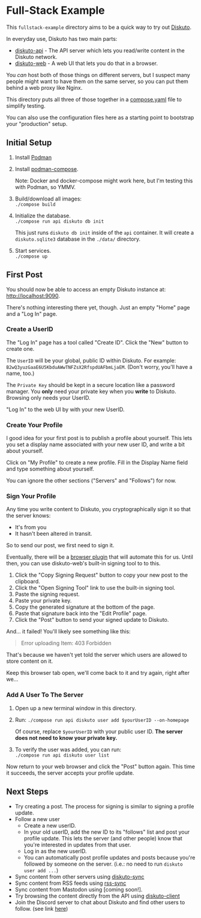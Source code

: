 Full-Stack Example
==================

This `fullstack-example` directory aims to be a quick way to try out [Diskuto].

In everyday use, Diskuto has two main parts:

 * [diskuto-api] - The API server which lets you read/write content in the Diskuto network.
 * [diskuto-web] - A web UI that lets you do that in a browser.

You *can* host both of those things on different servers, but I suspect many people
might want to have them on the same server, so you can put them behind a web proxy
like Nginx.

This directory puts all three of those together in a [compose.yaml] file to simplify
testing.

You can also use the configuration files here as a starting point
to bootstrap your "production" setup.


Initial Setup
-------------

1. Install [Podman]

2. Install [podman-compose].

   Note: Docker and docker-compose might work here, but I'm testing this with Podman, so YMMV.

3. Build/download all images:  
   `./compose build`

4. Initialize the database.  
   `./compose run api diskuto db init`

   This just runs `diskuto db init` inside of the `api` container.
   It will create a `diskuto.sqlite3` database in the `./data/` directory.

5. Start services.  
   `./compose up`

First Post
----------

You should now be able to access an empty Diskuto instance at:
<http://localhost:9090>.

There's nothing interesting there yet, though. Just an empty "Home" page
and a "Log In" page.

### Create a UserID ###

The "Log In" page has a tool called "Create ID".  Click the "New" button to create one.

The `UserID` will be your global, public ID within Diskuto. For example:
`B2wQ3yuzGaaE6U5KbduAWwTNFZsX2RfspdUAFbmLjaEM`. (Don't worry, you'll have a name, too.)

The `Private Key` should be kept in a secure location like a password manager. You **only**
need your private key when you **write** to Diskuto. Browsing only needs your UserID.

"Log In" to the web UI by with your new UserID.


### Create Your Profile ###

I good idea for your first post is to publish a profile about yourself. This lets you set a
display name associated with your new user ID, and write a bit about yourself.

Click on "My Profile" to create a new profile. Fill in the Display Name field and type something about yourself.

You can ignore the other sections ("Servers" and "Follows") for now.

### Sign Your Profile ###

Any time you write content to Diskuto, you cryptographically sign it so that the server knows:

 * It's from you
 * It hasn't been altered in transit.

So to send our post, we first need to sign it.

Eventually, there will be a [browser plugin] that will automate this for us. Until then,
you can use diskuto-web's built-in signing tool to to this.

1. Click the "Copy Signing Request" button to copy your new post to the clipboard.
2. Click the "Open Signing Tool" link to use the built-in signing tool.
3. Paste the signing request.
4. Paste your private key.
5. Copy the generated signature at the bottom of the page.
6. Paste that signature back into the "Edit Profile" page.
7. Click the "Post" button to send your signed update to Diskuto.

And... it failed! You'll likely see something like this:

> Error uploading Item: 403 Forbidden

That's because we haven't yet told the server which users are allowed to
store content on it.

Keep this browser tab open, we'll come back to it and try again, right after we...

### Add A User To The Server ###

1. Open up a new terminal window in this directory.
2. Run: `./compose run api diskuto user add $yourUserID --on-homepage`

   Of course, replace `$yourUserID` with your public user ID.
   **The server does not need to know your private key.**

3. To verify the user was added, you can run:  
   `./compose run api diskuto user list`


Now return to your web browser and click the "Post" button again. This time it succeeds,
the server accepts your profile update.

Next Steps
----------

 * Try creating a post. The process for signing is similar to signing a profile update.
 * Follow a new user
   * Create a new userID.
   * In your old userID, add the new ID to its "follows" list and post your profile update.
     This lets the server (and other people) know that you're interested in updates from that user.
   * Log in as the new userID.
   * You can automatically post profile updates and posts because you're followed by someone on the server.
     (i.e.: no need to run `diskuto user add ...`)
 * Sync content from other servers using [diskuto-sync]
 * Sync content from RSS feeds using [rss-sync]
 * Sync content from Mastodon using [coming soon!]. 
 * Try browsing the content directly from the API using [diskuto-client]
 * Join the Discord server to chat about Diskuto and find other users to follow. (see link [here])


[browser plugin]: https://github.com/diskuto/diskuto-web/issues/3

[diskuto-sync]: https://github.com/diskuto/diskuto-sync
[rss-sync]: https://github.com/diskuto/rss-sync
[diskuto-client]: https://jsr.io/@diskuto/client
[here]: https://blog.nfnitloop.com/u/42P3FTZoCmN8DRmLSu89y419XfYfHP9Py7a9vNLfD72F/profile



[Diskuto]: https://github.com/diskuto
[diskuto-api]: https://github.com/diskuto/diskuto-api
[diskuto-web]: https://github.com/diskuto/diskuto-web
[compose.yaml]: ./compose.yaml
[Podman]: https://podman.io/docs/installation
[podman-compose]: https://github.com/containers/podman-compose
